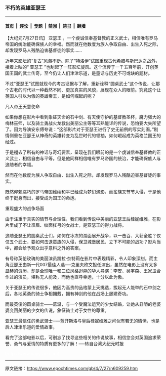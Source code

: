 ### 不朽的英雄亚瑟王

---

#### [首页](../../../..?n609259) &nbsp;|&nbsp; [评论](../../../../../epoch-comment?n609259) &nbsp;|&nbsp; [专题](../../../../../epoch-special?n609259) &nbsp;|&nbsp; [禁闻](../../../../../epoch-news?n609259) &nbsp;|&nbsp; [禁书](../../../../../books?n609259) &nbsp;|&nbsp; [翻墙](https://github.com/gfw-breaker/nogfw/blob/master/README.md?n609259)


<div class="post_content" id="artbody" itemprop="articleBody">
 <!-- article content begin -->
 <p>
  【大纪元7月27日讯】
  <ok href="https://www.epochtimes.com/gb/tag/%E4%BA%9A%E7%91%9F%E7%8E%8B.html">
   亚瑟王
  </ok>
  ，一个虔诚信奉基督教的正义武士，相信唯有罗马帝国的统治能确保族人的幸福。然而就在他数度为族人争取自由、出生入死之际，却发现罗马人残酷迫害基督徒的事实……
 </p>
 <p>
  近年来影坛的“复古”风潮不断。除了“特洛伊”试图重现古代希腊与斯巴达之战外，接着上映的“
  <ok href="https://www.epochtimes.com/gb/tag/%E4%BA%9A%E7%91%9F%E7%8E%8B.html">
   亚瑟王
  </ok>
  ”也刮起了一阵影坛旋风。这个流传于一千五百年前，开创英国王国的武士传奇，至今仍让人们津津乐道，是童话与历史不可或缺的题材。
 </p>
 <p>
  不过“亚瑟王”试图就现今的考古证据与了解，重新诠释“圆桌武士”这个传说，让那个古老的时代以一种截然不同、更加真实的风貌，展现在众人的眼前。究竟这个让英国人引以为傲的英雄帝王，是如何崛起的呢？
 </p>
 <p>
  凡人帝王天意使命
 </p>
 <p>
  如果你想在影片中看到象征天命的石中剑、有天使守护的基督教圣杯，魔力强大的梅林巫师，以及骑士勇战火龙救出美丽公主等等耳熟能详的传说，恐怕要大失所望了。因为导演安东傅夸说：“这部影片对于亚瑟王进行了史无前例的写实刻画。”剧情侧重在亚瑟王从神奇的英雄转变为乱世时代的领袖，如何崛起成为英格兰国王的经过。
 </p>
 <p>
  于是褪去了所有的神话与奇幻要素，呈现在我们眼前的是一个虔诚信奉基督教的正义武士，相信自由与平等，但是他同样相信唯有罗马帝国的统治，才能确保族人与追随者的幸福。
 </p>
 <p>
  然而在他数度为族人争取自由、出生入死之际，却发现罗马人残酷迫害基督徒的事实。
 </p>
 <p>
  既然仰赖腐朽的罗马帝国维续和平已经成为梦幻泡影，而蛮族又节节入侵，于是他终于挺身而出，接受成为国王的命运。
 </p>
 <p>
  重现盛大的战争场面
 </p>
 <p>
  由于注重于真实的情节与合理性，我们看到传说中美丽的亚瑟王后桂妮维雅，在影片里成了不让须眉、纹面扛弓的女战士，是亚瑟王的得力战将。
 </p>
 <p>
  追随亚瑟王的圆桌武士们，如何在冰冻的湖面展开战争，以一击百、大获全胜？仅仅五个武士，要如何击退蛮族的入侵，保卫城堡居民、立下不可能的战功？影片当中，都会给予观众出乎意料之外的答案。
 </p>
 <p>
  有号称英伦玫瑰的美丽演员凯拉‧奈特莉在影片中表现精彩，令人印象深刻。而主角亚瑟王由新一代007最佳人选──克里夫欧文担任演出，虽然在电影上没有太多显赫的资历，却是全球唯一和三位风格迥异的华人导演：李安、吴宇森、王家卫合作过的演员，堪称无人能及，而他也直呼幸运，十分以此为傲。
 </p>
 <p>
  关于亚瑟王的传说很多，他因为高贵的品格蒙上天挑选，拔起无人能举的石中剑之后，各地英勇的骑士争相拥戴，拥有神剑的他在战场上屡建奇功。
 </p>
 <p>
  而最英俊的圆桌骑士——葛温，与一个受魔法诅咒的少女结婚，让她从丑陋的老婆婆变回美丽的少女的传说，象征骑士对于女性的尊重。
 </p>
 <p>
  亚瑟王最信任的勇武骑士─—蓝开斯洛与皇后桂妮维雅之间似有若无的情愫，也是后人津津乐道的爱情故事。
 </p>
 <p>
  看完了这部电影以后，可别忘了找寻这些相关的传说故事，相信您会对英国追求荣誉、勇气与爱情的特质有更多的了解！──转自台湾大纪元时报
 </p>
 <p>
  <font color="#ffffff">
   (http://www.dajiyuan.com)
  </font>
 </p>
 <!-- article content end -->
 <div id="below_article_ad">
 </div>
</div>


---

原文链接：https://www.epochtimes.com/gb/4/7/27/n609259.htm
